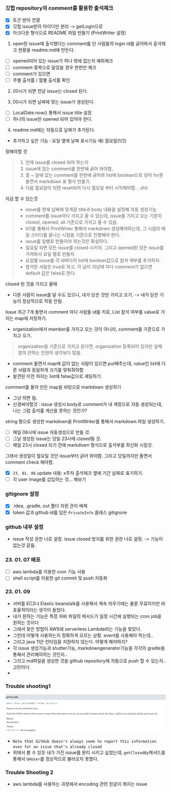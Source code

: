 
### 깃헙 repository의 comment를 활용한 출석체크

- [x] 토큰 받아 연결
- [x] 깃헙 issue받아 아이디만 분리 -> getLogin으로
- [x] 마크다운 형식으로 README 파일 만들기 (PrintWriter 설정)

1. open된 issue에 출석했다는 comment를 단 사람들의 login id를 긁어와서 출석체크 현황을 readme.md에 만든다.
 - [ ] opened되어 있는 issue가 하나 밖에 없는지 예외체크
 - [ ] comment 중복으로 달았을 경우 한번만 체크
 - [ ] comment가 있으면 
 - [ ] 주별 출석률 / 월별 출석률 확인

2. 00시가 되면 전날 issue는 closed 된다.

3. 00시가 되면 날짜에 맞는 issue가 생성된다.
- [ ] LocalDate.now() 통해서 issue title 설정
- [ ] 하나의 issue만 opened 되어 있어야 한다.

4. readme.md에는 자동으로 날짜가 추가된다.


* 추가하고 싶은 기능 : 요일 옆에 날짜 표시기능 예) 월요일(1/2)

정해야할 것
> 1. 언제 issue를 closed 되야 하는지
> 2. issue에 있는 comment를 한번에 긁어 와야함,
> 3. 월 ~ 일에 있는 comment를 한번에 긁어와 list에 boolean으로 넣어 for문 돌면서 markdown 표 형식 만들기. 
> 4. 다음 월요일이 되면 reset되어 다시 월요일 부터 시작해야함... shit

지금 할 수 있는것
> - issue를 현재 날짜에 맞게끔 title과 body 내용을 설정해 자동 생성기능
> - comment를 issue마다 가지고 올 수 있는데, issue를 가지고 오는 기준이 closed, opened, all 기준으로 가지고 올 수 있음.
> - I/O를 통해서 PrintWriter 통해서 markdown 생성해야하는데, 그 시점이 매일 스터디를 끝나는 시점을 기준으로 진행해야 한다.
> - issue를 일별로 만들어야 하는것은 확실하다. 
> - 일요일 되면 모든 issue를 closed 시키자. 그리고 opened된 모든 issue를 가져와서 요일 별로 만들자.
> - 요일별 issue를 각 id마다의 list에 boolean값으로 참석 여부를 추가하자.
> - 참석한 사람은 true로 하고, 각 날이 지날때 마다 comment가 없으면 default 값은 false로 한다.


closed 된 것을 가지고 올때
 - 다른 사람이 issue를 달 수도 있으니, 내가 닫은 것만 가지고 오기. -> 내가 닫은 기능이 정상적으로 작동 안됨.

Issue 최근 7개 돌면서 comment 마다 사람들 id를 키로, List<boolean> 참석 여부를 value로 가지는 map에 저장하기.
 - organization에서 member를 가지고 오는 것이 아니라, comment를 기준으로 가지고 오기.
 > organization을 기준으로 가지고 온다면, organization 등록되어 있지만 실제 참여 안하는 인원이 생각보다 많음.
 - comment 돌면서 map에 값이 없는 사람이 있으면 put해주는데, value인 list에 다른 사람과 동일하게 크기를 맞춰줘야함
 - 발견된 이전 까지는 list에 false값으로 세팅하기.

comment를 돌아 만든 map을 바탕으로 markdown 생성하기
 - 그냥 하면 됨.
 - 신경써야할것 : issue 생성시 body로 comment가 내 계정으로 자동 생성되는데, 나는 그럼 출석률 계산을 못하는 것인가?

string 형으로 생성한 markdown을 PrintWriter를 통해서 markdown 파일 생성하기.

 - [ ] 매일 08시에 issue 자동생성으로 만들 것.
 - [ ] 그날 생성된 issue는 당일 23시에 closed될 것.
 - [ ] 매일 23시 closed 되기 전에 markdown 형식으로 출석부를 최신화 시킬것.

그래서 생성일이 월요일 것인 issue부터 긁어 와야함. 
그리고 당일까지만 돌면서 comment check 해야함.

- [x] `23. 01. 06` update 내용: x주차 출석체크 옆에 기간 날짜로 표기하기.
- [ ] 각 user image를 삽입하는 것... 해보기
### gitignore 설정
 - [x] .idea, .gradle, out 폴더 자원 관리 배제 
 - [x] token 값과 github id를 담은 `PrivateInfo` 클래스 gitignore

### github 내부 설정
 - issue 작성 권한 나로 설정. issue closed 방지를 위한 권한 나로 설정. -> 기능이 없는것 같음.

### 23. 01. 07 배포 
 - [ ] aws lambda를 이용한 cron 기능 사용
 - [ ] shell script를 이용한 git commit 및 push 자동화

### 23. 01. 09
 - 서버를 EC2나 Elastic beanstalk를 사용해서 계속 띄우기에는 물론 무료이지만 비 효율적이라는 생각이 들었다.
 - 내가 원하는 기능은 특정 자바 파일의 메서드가 일정 시간에 실행되는 cron job을 원하는 것이다
 - 그래서 찾은 방법이 AWS에 serverless Lambda라는 기능을 찾았다.
 - 그런데 어떻게 사용하는지 정확하게 모르는 상황. event를 사용해야 하는데..
 - 그리고 java 11은 런타임을 지원하지 않는다. 어떻게 해야하지?
 - 각 issue 생성기능과 shutter기능, markdowngenerator기능을 각각의 gradle을 통해서 관리해야하는 것인지..
 - 그리고 md파일을 생성한 것을 github repository에 자동으로 push 할 수 있는지.. 고민이다.
 - 

### Trouble shooting1 
![getClosedByMethod](img/getClosedByMethod.png)
 - `Note that GitHub doesn't always seem to report this information even for an issue that's already closed`
 - 위에서 볼 수 있듯 내가 가진 issue를 분리 시키고 싶었는데, `getClosedBy`메서드를 통해서 `GHUser`를 정상적으로 불러오지 못했다.

### Trouble Shooting 2
 - aws lambda를 사용하는 과정에서 encoding 관련 한글이 깨지는 issue



